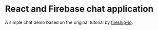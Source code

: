 # React and Firebase chat application

A simple chat demo based on the original tutorial by [fireship-io](https://github.com/fireship-io/react-firebase-chat).

